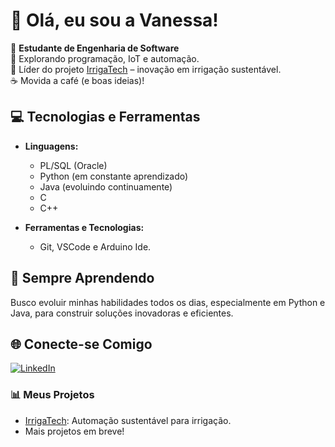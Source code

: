 # 👋 Olá, eu sou a Vanessa!  

🌟 **Estudante de Engenharia de Software**  
🌱 Explorando programação, IoT e automação.  
🚀 Líder do projeto [IrrigaTech](#) – inovação em irrigação sustentável.  
☕ Movida a café (e boas ideias)!  

## 💻 Tecnologias e Ferramentas  
- **Linguagens:**  
  - PL/SQL (Oracle)  
  - Python (em constante aprendizado)  
  - Java (evoluindo continuamente)  
  - C  
  - C++
      
- **Ferramentas e Tecnologias:**  
  - Git, VSCode e Arduino Ide.  

## 🌱 Sempre Aprendendo  
Busco evoluir minhas habilidades todos os dias, especialmente em Python e Java, para construir soluções inovadoras e eficientes.  

## 🌐 Conecte-se Comigo  
[![LinkedIn](https://img.shields.io/badge/LinkedIn-0077B5?style=flat&logo=linkedin&logoColor=white)](https://www.linkedin.com/in/vanessa-eduarda-silva-cunha-0791a9309/)

### 📊 Meus Projetos  
- [IrrigaTech](#): Automação sustentável para irrigação.  
- Mais projetos em breve!  
